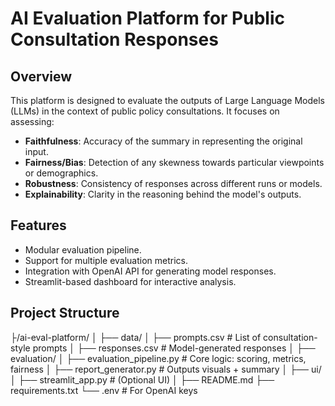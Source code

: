 # AI Evaluation Platform for Public Consultation Responses

## Overview

This platform is designed to evaluate the outputs of Large Language Models (LLMs) in the context of public policy consultations. It focuses on assessing:

- **Faithfulness**: Accuracy of the summary in representing the original input.
- **Fairness/Bias**: Detection of any skewness towards particular viewpoints or demographics.
- **Robustness**: Consistency of responses across different runs or models.
- **Explainability**: Clarity in the reasoning behind the model's outputs.

## Features

- Modular evaluation pipeline.
- Support for multiple evaluation metrics.
- Integration with OpenAI API for generating model responses.
- Streamlit-based dashboard for interactive analysis.

## Project Structure
├/ai-eval-platform/
│
├── data/
│   ├── prompts.csv         # List of consultation-style prompts
│   ├── responses.csv       # Model-generated responses
│
├── evaluation/
│   ├── evaluation_pipeline.py   # Core logic: scoring, metrics, fairness
│   ├── report_generator.py      # Outputs visuals + summary
│
├── ui/
│   ├── streamlit_app.py    # (Optional UI)
│
├── README.md
├── requirements.txt
└── .env                    # For OpenAI keys